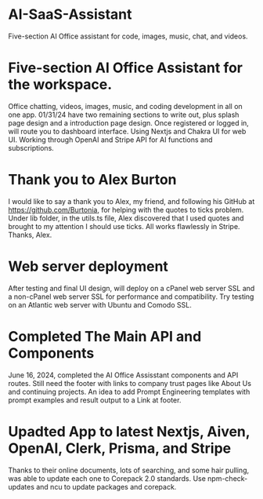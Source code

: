 # AI-SaaS-Assistant

Five-section AI Office assistant for code, images, music, chat, and videos.

# Five-section AI Office Assistant for the workspace.

Office chatting, videos, images, music, and coding development in all on one app.
01/31/24 have two remaining sections to write out, plus splash page design and a
introduction page design. Once registered or logged in, will route you to dashboard
interface. Using Nextjs and Chakra UI for web UI. Working through OpenAI and Stripe
API for AI functions and subscriptions.

# Thank you to Alex Burton

I would like to say a thank you to Alex, my friend, and following his GitHub at https://github.com/Burtonia, for helping with the quotes to ticks problem. Under lib folder, in the utils.ts file, Alex discovered that I used quotes and brought to my attention I should use ticks. All works flawlessly in Stripe. Thanks, Alex.

# Web server deployment

After testing and final UI design, will deploy on a cPanel web server SSL and a non-cPanel
web server SSL for performance and compatibility. Try testing on an Atlantic web server
with Ubuntu and Comodo SSL.

# Completed The Main API and Components

June 16, 2024, completed the AI Office Assisstant components and API routes. Still need the footer with links to company trust pages like About Us and continuing projects. An idea to add Prompt Engineering templates with prompt examples and result output to a Link at footer.

# Upadted App to latest Nextjs, Aiven, OpenAI, Clerk, Prisma, and Stripe

Thanks to their online documents, lots of searching, and some hair pulling, was able to update each one to Corepack 2.0 standards. Use npm-check-updates and ncu to update packages and corepack.
